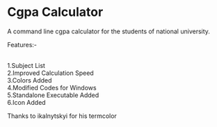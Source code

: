 Cgpa Calculator
===============

A command line cgpa calculator for the students of national university. <br />

Features:- <br /> <br />

1.Subject List <br />
2.Improved Calculation Speed <br />
3.Colors Added <br />
4.Modified Codes for Windows <br />
5.Standalone Executable Added <br />
6.Icon Added <br />

Thanks to ikalnytskyi for his termcolor <br />